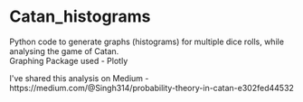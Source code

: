 # Catan_histograms
Python code to generate graphs (histograms) for multiple dice rolls, while analysing the game of Catan.
<br>Graphing Package used - Plotly

<p><p> I've shared this analysis on Medium - https://medium.com/@Singh314/probability-theory-in-catan-e302fed44532
